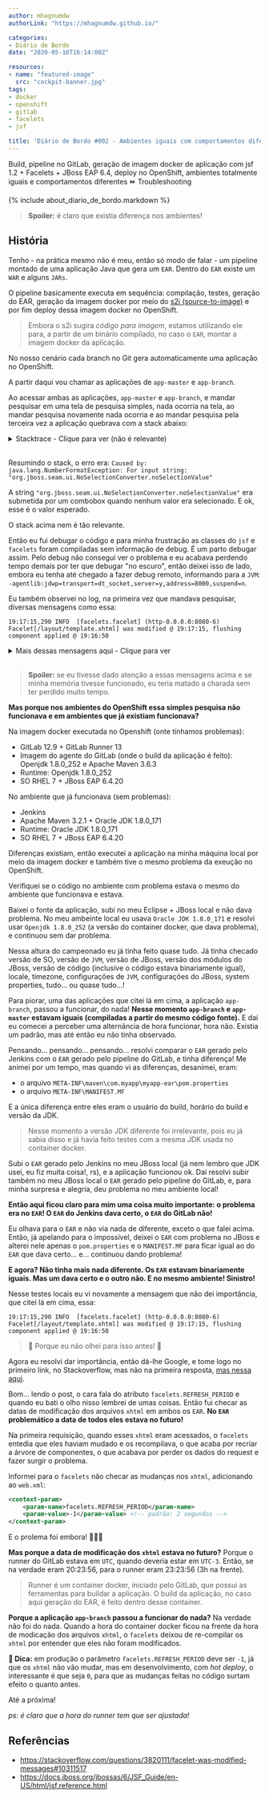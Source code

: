 ```yaml
---
author: mhagnumdw
authorLink: "https://mhagnumdw.github.io/"

categories:
- Diário de Bordo
date: "2020-05-16T16:14:00Z"

resources:
- name: "featured-image"
  src: "cockpit-banner.jpg"
tags:
- docker
- openshift
- gitlab
- facelets
- jsf

title: 'Diário de Bordo #002 - Ambientes iguais com comportamentos diferentes'
---
```


Build, pipeline no GitLab, geração de imagem docker de aplicação com jsf 1.2 + Facelets + JBoss EAP 6.4, deploy no OpenShift, ambientes totalmente iguais e comportamentos diferentes ⏩ Troubleshooting

<!--more-->

{% include about_diario_de_bordo.markdown %}

> **Spoiler:** é claro que existia diferença nos ambientes!

## História

Tenho - na prática mesmo não é meu, então só modo de falar - um pipeline montado de uma aplicação Java que gera um `EAR`. Dentro do `EAR` existe um `WAR` e alguns `JARs`.

O pipeline basicamente executa em sequência: compilação, testes, geração do EAR, geração da imagem docker por meio do [s2i (source-to-image)](https://github.com/openshift/source-to-image) e por fim deploy dessa imagem docker no OpenShift.

> Embora o s2i sugira *código para imagem*, estamos utilizando ele para, a partir de um binário compilado, no caso o `EAR`, montar a imagem docker da aplicação.

No nosso cenário cada branch no Git gera automaticamente uma aplicação no OpenShift.

A partir daqui vou chamar as aplicações de `app-master` e `app-branch`.

Ao acessar ambas as aplicações, `app-master` e `app-branch`, e mandar pesquisar em uma tela de pesquisa simples, nada ocorria na tela, ao mandar pesquisa novamente nada ocorria e ao mandar pesquisa pela terceira vez a aplicação quebrava com a stack abaixo:

<details>
  <summary>Stacktrace - Clique para ver (não é relevante)</summary>

```stacktrace
16:46:35,717 SEVERE [javax.enterprise.resource.webcontainer.jsf.lifecycle] (http-10.129.2.161:8080-6) JSF1054: (Phase ID: PROCESS_VALIDATIONS 3, View ID: /pages/cidade/pesquisa.xhtml) Exception thrown during phase execution: javax.faces.event.PhaseEvent[source=com.sun.faces.lifecycle.LifecycleImpl@47d599aa]
16:46:35,719 ERROR [org.jboss.seam.exception.Exceptions] (http-10.129.2.161:8080-6) handled and logged exception: javax.servlet.ServletException: For input string: "org.jboss.seam.ui.NoSelectionConverter.noSelectionValue"
        at javax.faces.webapp.FacesServlet.service(Unknown Source) [jsf-api-1.2.15.b01-SP2-redhat-1.jar:1.2.15.b01-SP2-redhat-1]
        at org.apache.catalina.core.ApplicationFilterChain.internalDoFilter(ApplicationFilterChain.java:295) [jbossweb-7.5.28.Final-redhat-1.jar:7.5.28.Final-redhat-1]
        at org.apache.catalina.core.ApplicationFilterChain.doFilter(ApplicationFilterChain.java:214) [jbossweb-7.5.28.Final-redhat-1.jar:7.5.28.Final-redhat-1]
        at org.jboss.seam.servlet.SeamFilter$FilterChainImpl.doFilter(SeamFilter.java:83) [jboss-seam.jar:2.2.6.EAP5]
        at org.jboss.seam.web.IdentityFilter.doFilter(IdentityFilter.java:40) [jboss-seam.jar:2.2.6.EAP5]
        at org.jboss.seam.servlet.SeamFilter$FilterChainImpl.doFilter(SeamFilter.java:69) [jboss-seam.jar:2.2.6.EAP5]
        at org.jboss.seam.web.LoggingFilter.doFilter(LoggingFilter.java:60) [jboss-seam.jar:2.2.6.EAP5]
        at org.jboss.seam.servlet.SeamFilter$FilterChainImpl.doFilter(SeamFilter.java:69) [jboss-seam.jar:2.2.6.EAP5]
        at org.jboss.seam.servlet.SeamFilter$FilterChainImpl.doFilter(SeamFilter.java:73) [jboss-seam.jar:2.2.6.EAP5]
        at com.myapp.sso.SamlSSOObserver.processSamlAuth(SamlSSOObserver.java:157) [grpfor-core.jar:]
        at com.myapp.sso.SamlSSOObserver.doFilter(SamlSSOObserver.java:135) [grpfor-core.jar:]
        at org.jboss.seam.servlet.SeamFilter$FilterChainImpl.doFilter(SeamFilter.java:69) [jboss-seam.jar:2.2.6.EAP5]
        at org.jboss.seam.web.MultipartFilter.doFilter(MultipartFilter.java:90) [jboss-seam.jar:2.2.6.EAP5]
        at org.jboss.seam.servlet.SeamFilter$FilterChainImpl.doFilter(SeamFilter.java:69) [jboss-seam.jar:2.2.6.EAP5]
        at org.jboss.seam.web.ExceptionFilter.doFilter(ExceptionFilter.java:64) [jboss-seam.jar:2.2.6.EAP5]
        at org.jboss.seam.servlet.SeamFilter$FilterChainImpl.doFilter(SeamFilter.java:69) [jboss-seam.jar:2.2.6.EAP5]
        at org.jboss.seam.web.RedirectFilter.doFilter(RedirectFilter.java:45) [jboss-seam.jar:2.2.6.EAP5]
        at org.jboss.seam.servlet.SeamFilter$FilterChainImpl.doFilter(SeamFilter.java:69) [jboss-seam.jar:2.2.6.EAP5]
        at org.ajax4jsf.webapp.BaseFilter.doFilter(BaseFilter.java:530) [richfaces-impl-3.3.4.Final.SEFINv1.jar:3.3.4.Final.SEFINv1]
        at org.jboss.seam.web.Ajax4jsfFilter.doFilter(Ajax4jsfFilter.java:56) [jboss-seam.jar:2.2.6.EAP5]
        at org.jboss.seam.servlet.SeamFilter$FilterChainImpl.doFilter(SeamFilter.java:69) [jboss-seam.jar:2.2.6.EAP5]
        at org.jboss.seam.servlet.SeamFilter.doFilter(SeamFilter.java:158) [jboss-seam.jar:2.2.6.EAP5]
        at org.apache.catalina.core.ApplicationFilterChain.internalDoFilter(ApplicationFilterChain.java:246) [jbossweb-7.5.28.Final-redhat-1.jar:7.5.28.Final-redhat-1]
        at org.apache.catalina.core.ApplicationFilterChain.doFilter(ApplicationFilterChain.java:214) [jbossweb-7.5.28.Final-redhat-1.jar:7.5.28.Final-redhat-1]
        at org.ajax4jsf.webapp.BaseXMLFilter.doXmlFilter(BaseXMLFilter.java:206) [richfaces-impl-3.3.4.Final.SEFINv1.jar:3.3.4.Final.SEFINv1]
        at org.ajax4jsf.webapp.BaseFilter.handleRequest(BaseFilter.java:290) [richfaces-impl-3.3.4.Final.SEFINv1.jar:3.3.4.Final.SEFINv1]
        at org.ajax4jsf.webapp.BaseFilter.processUploadsAndHandleRequest(BaseFilter.java:388) [richfaces-impl-3.3.4.Final.SEFINv1.jar:3.3.4.Final.SEFINv1]
        at org.ajax4jsf.webapp.BaseFilter.doFilter(BaseFilter.java:515) [richfaces-impl-3.3.4.Final.SEFINv1.jar:3.3.4.Final.SEFINv1]
        at org.apache.catalina.core.ApplicationFilterChain.internalDoFilter(ApplicationFilterChain.java:246) [jbossweb-7.5.28.Final-redhat-1.jar:7.5.28.Final-redhat-1]
        at org.apache.catalina.core.ApplicationFilterChain.doFilter(ApplicationFilterChain.java:214) [jbossweb-7.5.28.Final-redhat-1.jar:7.5.28.Final-redhat-1]
        at com.myapp.FiltroCorrecaoIE.doFilter(FiltroCorrecaoIE.java:28) [grpfor.jar:]
        at org.apache.catalina.core.ApplicationFilterChain.internalDoFilter(ApplicationFilterChain.java:246) [jbossweb-7.5.28.Final-redhat-1.jar:7.5.28.Final-redhat-1]
        at org.apache.catalina.core.ApplicationFilterChain.doFilter(ApplicationFilterChain.java:214) [jbossweb-7.5.28.Final-redhat-1.jar:7.5.28.Final-redhat-1]
        at org.apache.catalina.core.StandardWrapperValve.invoke(StandardWrapperValve.java:231) [jbossweb-7.5.28.Final-redhat-1.jar:7.5.28.Final-redhat-1]
        at org.apache.catalina.core.StandardContextValve.invoke(StandardContextValve.java:149) [jbossweb-7.5.28.Final-redhat-1.jar:7.5.28.Final-redhat-1]
        at org.jboss.as.web.security.SubjectInfoSetupValve.invoke(SubjectInfoSetupValve.java:34) [jboss-as-web-7.5.20.Final-redhat-1.jar:7.5.20.Final-redhat-1]
        at org.jboss.as.jpa.interceptor.WebNonTxEmCloserValve.invoke(WebNonTxEmCloserValve.java:50) [jboss-as-jpa-7.5.20.Final-redhat-1.jar:7.5.20.Final-redhat-1]
        at org.jboss.as.jpa.interceptor.WebNonTxEmCloserValve.invoke(WebNonTxEmCloserValve.java:50) [jboss-as-jpa-7.5.20.Final-redhat-1.jar:7.5.20.Final-redhat-1]
        at org.apache.catalina.authenticator.AuthenticatorBase.invoke(AuthenticatorBase.java:512) [jbossweb-7.5.28.Final-redhat-1.jar:7.5.28.Final-redhat-1]
        at org.jboss.as.web.security.SecurityContextAssociationValve.invoke(SecurityContextAssociationValve.java:169) [jboss-as-web-7.5.20.Final-redhat-1.jar:7.5.20.Final-redhat-1]
        at org.apache.catalina.core.StandardHostValve.invoke(StandardHostValve.java:151) [jbossweb-7.5.28.Final-redhat-1.jar:7.5.28.Final-redhat-1]
        at org.apache.catalina.valves.ErrorReportValve.invoke(ErrorReportValve.java:97) [jbossweb-7.5.28.Final-redhat-1.jar:7.5.28.Final-redhat-1]
        at org.apache.catalina.valves.AccessLogValve.invoke(AccessLogValve.java:560) [jbossweb-7.5.28.Final-redhat-1.jar:7.5.28.Final-redhat-1]
        at org.apache.catalina.core.StandardEngineValve.invoke(StandardEngineValve.java:102) [jbossweb-7.5.28.Final-redhat-1.jar:7.5.28.Final-redhat-1]
        at org.apache.catalina.connector.CoyoteAdapter.service(CoyoteAdapter.java:343) [jbossweb-7.5.28.Final-redhat-1.jar:7.5.28.Final-redhat-1]
        at org.apache.coyote.http11.Http11Processor.process(Http11Processor.java:856) [jbossweb-7.5.28.Final-redhat-1.jar:7.5.28.Final-redhat-1]
        at org.apache.coyote.http11.Http11Protocol$Http11ConnectionHandler.process(Http11Protocol.java:656) [jbossweb-7.5.28.Final-redhat-1.jar:7.5.28.Final-redhat-1]
        at org.apache.tomcat.util.net.JIoEndpoint$Worker.run(JIoEndpoint.java:926) [jbossweb-7.5.28.Final-redhat-1.jar:7.5.28.Final-redhat-1]
        at java.lang.Thread.run(Thread.java:748) [rt.jar:1.8.0_242]
Caused by: java.lang.NumberFormatException: For input string: "org.jboss.seam.ui.NoSelectionConverter.noSelectionValue"
        at java.lang.NumberFormatException.forInputString(NumberFormatException.java:65) [rt.jar:1.8.0_242]
        at java.lang.Integer.parseInt(Integer.java:580) [rt.jar:1.8.0_242]
        at java.lang.Integer.&lt;init&gt;(Integer.java:867) [rt.jar:1.8.0_242]
        at org.jboss.seam.ui.EntityIdentifierStore.get(EntityIdentifierStore.java:46) [jboss-seam-ui-2.2.6.EAP5.jar:2.2.6.EAP5]
        at sun.reflect.NativeMethodAccessorImpl.invoke0(Native Method) [rt.jar:1.8.0_242]
        at sun.reflect.NativeMethodAccessorImpl.invoke(NativeMethodAccessorImpl.java:62) [rt.jar:1.8.0_242]
        at sun.reflect.DelegatingMethodAccessorImpl.invoke(DelegatingMethodAccessorImpl.java:43) [rt.jar:1.8.0_242]
        at java.lang.reflect.Method.invoke(Method.java:498) [rt.jar:1.8.0_242]
        at org.jboss.seam.util.Reflections.invoke(Reflections.java:22) [jboss-seam.jar:2.2.6.EAP5]
        at org.jboss.seam.intercept.RootInvocationContext.proceed(RootInvocationContext.java:32) [jboss-seam.jar:2.2.6.EAP5]
        at org.jboss.seam.intercept.SeamInvocationContext.proceed(SeamInvocationContext.java:56) [jboss-seam.jar:2.2.6.EAP5]
        at org.jboss.seam.transaction.RollbackInterceptor.aroundInvoke(RollbackInterceptor.java:28) [jboss-seam.jar:2.2.6.EAP5]
        at org.jboss.seam.intercept.SeamInvocationContext.proceed(SeamInvocationContext.java:68) [jboss-seam.jar:2.2.6.EAP5]
        at org.jboss.seam.core.MethodContextInterceptor.aroundInvoke(MethodContextInterceptor.java:44) [jboss-seam.jar:2.2.6.EAP5]
        at org.jboss.seam.intercept.SeamInvocationContext.proceed(SeamInvocationContext.java:68) [jboss-seam.jar:2.2.6.EAP5]
        at org.jboss.seam.core.SynchronizationInterceptor.aroundInvoke(SynchronizationInterceptor.java:32) [jboss-seam.jar:2.2.6.EAP5]
        at org.jboss.seam.intercept.SeamInvocationContext.proceed(SeamInvocationContext.java:68) [jboss-seam.jar:2.2.6.EAP5]
        at org.jboss.seam.intercept.RootInterceptor.invoke(RootInterceptor.java:107) [jboss-seam.jar:2.2.6.EAP5]
        at org.jboss.seam.intercept.JavaBeanInterceptor.interceptInvocation(JavaBeanInterceptor.java:185) [jboss-seam.jar:2.2.6.EAP5]
        at org.jboss.seam.intercept.JavaBeanInterceptor.invoke(JavaBeanInterceptor.java:103) [jboss-seam.jar:2.2.6.EAP5]
        at org.jboss.seam.ui.EntityIdentifierStore_$$_javassist_seam_34.get(EntityIdentifierStore_$$_javassist_seam_34.java) [jboss-seam-ui-2.2.6.EAP5.jar:2.2.6.EAP5]
        at org.jboss.seam.ui.AbstractEntityLoader.get(AbstractEntityLoader.java:27) [jboss-seam-ui-2.2.6.EAP5.jar:2.2.6.EAP5]
        at sun.reflect.NativeMethodAccessorImpl.invoke0(Native Method) [rt.jar:1.8.0_242]
        at sun.reflect.NativeMethodAccessorImpl.invoke(NativeMethodAccessorImpl.java:62) [rt.jar:1.8.0_242]
        at sun.reflect.DelegatingMethodAccessorImpl.invoke(DelegatingMethodAccessorImpl.java:43) [rt.jar:1.8.0_242]
        at java.lang.reflect.Method.invoke(Method.java:498) [rt.jar:1.8.0_242]
        at org.jboss.seam.util.Reflections.invoke(Reflections.java:22) [jboss-seam.jar:2.2.6.EAP5]
        at org.jboss.seam.intercept.RootInvocationContext.proceed(RootInvocationContext.java:32) [jboss-seam.jar:2.2.6.EAP5]
        at org.jboss.seam.intercept.SeamInvocationContext.proceed(SeamInvocationContext.java:56) [jboss-seam.jar:2.2.6.EAP5]
        at org.jboss.seam.transaction.RollbackInterceptor.aroundInvoke(RollbackInterceptor.java:28) [jboss-seam.jar:2.2.6.EAP5]
        at org.jboss.seam.intercept.SeamInvocationContext.proceed(SeamInvocationContext.java:68) [jboss-seam.jar:2.2.6.EAP5]
        at org.jboss.seam.transaction.TransactionInterceptor$1.work(TransactionInterceptor.java:97) [jboss-seam.jar:2.2.6.EAP5]
        at org.jboss.seam.util.Work.workInTransaction(Work.java:61) [jboss-seam.jar:2.2.6.EAP5]
        at org.jboss.seam.transaction.TransactionInterceptor.aroundInvoke(TransactionInterceptor.java:91) [jboss-seam.jar:2.2.6.EAP5]
        at org.jboss.seam.intercept.SeamInvocationContext.proceed(SeamInvocationContext.java:68) [jboss-seam.jar:2.2.6.EAP5]
        at org.jboss.seam.core.MethodContextInterceptor.aroundInvoke(MethodContextInterceptor.java:44) [jboss-seam.jar:2.2.6.EAP5]
        at org.jboss.seam.intercept.SeamInvocationContext.proceed(SeamInvocationContext.java:68) [jboss-seam.jar:2.2.6.EAP5]
        at org.jboss.seam.intercept.RootInterceptor.invoke(RootInterceptor.java:107) [jboss-seam.jar:2.2.6.EAP5]
        at org.jboss.seam.intercept.JavaBeanInterceptor.interceptInvocation(JavaBeanInterceptor.java:185) [jboss-seam.jar:2.2.6.EAP5]
        at org.jboss.seam.intercept.JavaBeanInterceptor.invoke(JavaBeanInterceptor.java:103) [jboss-seam.jar:2.2.6.EAP5]
        at org.jboss.seam.ui.JpaEntityLoader_$$_javassist_seam_33.get(JpaEntityLoader_$$_javassist_seam_33.java) [jboss-seam-ui-2.2.6.EAP5.jar:2.2.6.EAP5]
        at org.jboss.seam.ui.EntityConverter.getAsObject(EntityConverter.java:76) [jboss-seam-ui-2.2.6.EAP5.jar:2.2.6.EAP5]
        at com.sun.faces.renderkit.html_basic.HtmlBasicInputRenderer.getConvertedValue(Unknown Source) [jsf-impl-1.2.15.b01-SP2-redhat-1.jar:1.2.15.b01-SP2-redhat-1]
        at com.sun.faces.renderkit.html_basic.MenuRenderer.convertSelectOneValue(Unknown Source) [jsf-impl-1.2.15.b01-SP2-redhat-1.jar:1.2.15.b01-SP2-redhat-1]
        at com.sun.faces.renderkit.html_basic.MenuRenderer.getConvertedValue(Unknown Source) [jsf-impl-1.2.15.b01-SP2-redhat-1.jar:1.2.15.b01-SP2-redhat-1]
        at javax.faces.component.UIInput.getConvertedValue(Unknown Source) [jsf-api-1.2.15.b01-SP2-redhat-1.jar:1.2.15.b01-SP2-redhat-1]
        at javax.faces.component.UIInput.validate(Unknown Source) [jsf-api-1.2.15.b01-SP2-redhat-1.jar:1.2.15.b01-SP2-redhat-1]
        at javax.faces.component.UIInput.executeValidate(Unknown Source) [jsf-api-1.2.15.b01-SP2-redhat-1.jar:1.2.15.b01-SP2-redhat-1]
        at javax.faces.component.UIInput.processValidators(Unknown Source) [jsf-api-1.2.15.b01-SP2-redhat-1.jar:1.2.15.b01-SP2-redhat-1]
        at javax.faces.component.UIComponentBase.processValidators(Unknown Source) [jsf-api-1.2.15.b01-SP2-redhat-1.jar:1.2.15.b01-SP2-redhat-1]
        at javax.faces.component.UIComponentBase.processValidators(Unknown Source) [jsf-api-1.2.15.b01-SP2-redhat-1.jar:1.2.15.b01-SP2-redhat-1]
        at javax.faces.component.UIComponentBase.processValidators(Unknown Source) [jsf-api-1.2.15.b01-SP2-redhat-1.jar:1.2.15.b01-SP2-redhat-1]
        at javax.faces.component.UIComponentBase.processValidators(Unknown Source) [jsf-api-1.2.15.b01-SP2-redhat-1.jar:1.2.15.b01-SP2-redhat-1]
        at javax.faces.component.UIComponentBase.processValidators(Unknown Source) [jsf-api-1.2.15.b01-SP2-redhat-1.jar:1.2.15.b01-SP2-redhat-1]
        at org.ajax4jsf.component.UIAjaxForm.processValidators(UIAjaxForm.java:82) [richfaces-ui-3.3.4.Final.jar:3.3.4.Final]
        at org.ajax4jsf.component.AjaxViewRoot$3.invokeContextCallback(AjaxViewRoot.java:447) [richfaces-impl-3.3.4.Final.SEFINv1.jar:3.3.4.Final]
        at org.ajax4jsf.component.AjaxViewRoot.processPhase(AjaxViewRoot.java:240) [richfaces-impl-3.3.4.Final.SEFINv1.jar:3.3.4.Final]
        at org.ajax4jsf.component.AjaxViewRoot.processValidators(AjaxViewRoot.java:463) [richfaces-impl-3.3.4.Final.SEFINv1.jar:3.3.4.Final]
        at com.sun.faces.lifecycle.ProcessValidationsPhase.execute(Unknown Source) [jsf-impl-1.2.15.b01-SP2-redhat-1.jar:1.2.15.b01-SP2-redhat-1]
        at com.sun.faces.lifecycle.Phase.doPhase(Unknown Source) [jsf-impl-1.2.15.b01-SP2-redhat-1.jar:1.2.15.b01-SP2-redhat-1]
        at com.sun.faces.lifecycle.LifecycleImpl.execute(Unknown Source) [jsf-impl-1.2.15.b01-SP2-redhat-1.jar:1.2.15.b01-SP2-redhat-1]
        ... 49 more
```

</details><br/>

Resumindo o stack, o erro era: `Caused by: java.lang.NumberFormatException: For input string: "org.jboss.seam.ui.NoSelectionConverter.noSelectionValue"`

A string `"org.jboss.seam.ui.NoSelectionConverter.noSelectionValue"` era submetida por um combobox quando nenhum valor era selecionado. E ok, esse é o valor esperado.

O stack acima nem é tão relevante.

Então eu fui debugar o código e para minha frustração as classes do `jsf` e `facelets` foram compiladas sem informação de debug. É um parto debugar assim. Pelo debug não consegui ver o problema e eu acabava perdendo tempo demais por ter que debugar "no escuro", então deixei isso de lado, embora eu tenha até chegado a fazer debug remoto, informando para a `JVM`: `-agentlib:jdwp=transport=dt_socket,server=y,address=8000,suspend=n`.

Eu também observei no log, na primeira vez que mandava pesquisar, diversas mensagens como essa:

`19:17:15,290 INFO  [facelets.facelet] (http-0.0.0.0:8080-6) Facelet[/layout/template.xhtml] was modified @ 19:17:15, flushing component applied @ 19:16:50`

<details>
  <summary>Mais dessas mensagens aqui - Clique para ver</summary>

```log
19:17:15,290 INFO  [facelets.facelet] (http-0.0.0.0:8080-6) Facelet[/layout/template.xhtml] was modified @ 19:17:15, flushing component applied @ 19:16:50
19:17:15,293 INFO  [facelets.facelet] (http-0.0.0.0:8080-6) Facelet[/layout/cabecalho.xhtml] was modified @ 19:17:15, flushing component applied @ 19:16:49
19:17:15,293 INFO  [facelets.facelet] (http-0.0.0.0:8080-6) Facelet[/layout/cabecalho.xhtml] was modified @ 19:17:15, flushing component applied @ 19:16:49
19:17:15,297 INFO  [facelets.facelet] (http-0.0.0.0:8080-6) Facelet[/layout/menu.xhtml] was modified @ 19:17:15, flushing component applied @ 19:16:50
19:17:15,297 INFO  [facelets.facelet] (http-0.0.0.0:8080-6) Facelet[/layout/menu.xhtml] was modified @ 19:17:15, flushing component applied @ 19:16:50
19:17:15,297 INFO  [facelets.facelet] (http-0.0.0.0:8080-6) Facelet[/layout/menu.xhtml] was modified @ 19:17:15, flushing component applied @ 19:16:50
19:17:15,297 INFO  [facelets.facelet] (http-0.0.0.0:8080-6) Facelet[/layout/menu.xhtml] was modified @ 19:17:15, flushing component applied @ 19:16:50
19:17:15,297 INFO  [facelets.facelet] (http-0.0.0.0:8080-6) Facelet[/layout/menu.xhtml] was modified @ 19:17:15, flushing component applied @ 19:16:50
19:17:15,297 INFO  [facelets.facelet] (http-0.0.0.0:8080-6) Facelet[/layout/menu.xhtml] was modified @ 19:17:15, flushing component applied @ 19:16:50
19:17:15,297 INFO  [facelets.facelet] (http-0.0.0.0:8080-6) Facelet[/layout/menu.xhtml] was modified @ 19:17:15, flushing component applied @ 19:16:50
19:17:15,297 INFO  [facelets.facelet] (http-0.0.0.0:8080-6) Facelet[/layout/menu.xhtml] was modified @ 19:17:15, flushing component applied @ 19:16:50
19:17:15,298 INFO  [facelets.facelet] (http-0.0.0.0:8080-6) Facelet[/layout/menu.xhtml] was modified @ 19:17:15, flushing component applied @ 19:16:50
19:17:15,298 INFO  [facelets.facelet] (http-0.0.0.0:8080-6) Facelet[/layout/menu.xhtml] was modified @ 19:17:15, flushing component applied @ 19:16:50
19:17:15,298 INFO  [facelets.facelet] (http-0.0.0.0:8080-6) Facelet[/layout/menu.xhtml] was modified @ 19:17:15, flushing component applied @ 19:16:50
19:17:15,298 INFO  [facelets.facelet] (http-0.0.0.0:8080-6) Facelet[/layout/menu.xhtml] was modified @ 19:17:15, flushing component applied @ 19:16:50
19:17:15,298 INFO  [facelets.facelet] (http-0.0.0.0:8080-6) Facelet[/layout/menu.xhtml] was modified @ 19:17:15, flushing component applied @ 19:16:50
19:17:15,298 INFO  [facelets.facelet] (http-0.0.0.0:8080-6) Facelet[/layout/menu.xhtml] was modified @ 19:17:15, flushing component applied @ 19:16:50
19:17:15,298 INFO  [facelets.facelet] (http-0.0.0.0:8080-6) Facelet[/layout/menu.xhtml] was modified @ 19:17:15, flushing component applied @ 19:16:50
19:17:15,298 INFO  [facelets.facelet] (http-0.0.0.0:8080-6) Facelet[/layout/menu.xhtml] was modified @ 19:17:15, flushing component applied @ 19:16:50
19:17:15,298 INFO  [facelets.facelet] (http-0.0.0.0:8080-6) Facelet[/layout/menu.xhtml] was modified @ 19:17:15, flushing component applied @ 19:16:50
19:17:15,298 INFO  [facelets.facelet] (http-0.0.0.0:8080-6) Facelet[/layout/menu.xhtml] was modified @ 19:17:15, flushing component applied @ 19:16:50
19:17:15,386 INFO  [facelets.facelet] (http-0.0.0.0:8080-6) Facelet[/WEB-INF/facelets/tags/status.xhtml] was modified @ 19:17:15, flushing component applied @ 19:16:50
19:17:15,386 INFO  [facelets.facelet] (http-0.0.0.0:8080-6) Facelet[/WEB-INF/facelets/tags/status.xhtml] was modified @ 19:17:15, flushing component applied @ 19:16:50
19:17:15,386 INFO  [facelets.facelet] (http-0.0.0.0:8080-6) Facelet[/WEB-INF/facelets/tags/status.xhtml] was modified @ 19:17:15, flushing component applied @ 19:16:50
19:17:15,387 INFO  [facelets.facelet] (http-0.0.0.0:8080-6) Facelet[/WEB-INF/facelets/tags/status.xhtml] was modified @ 19:17:15, flushing component applied @ 19:16:50
19:17:15,387 INFO  [facelets.facelet] (http-0.0.0.0:8080-6) Facelet[/WEB-INF/facelets/tags/status.xhtml] was modified @ 19:17:15, flushing component applied @ 19:16:50
19:17:15,387 INFO  [facelets.facelet] (http-0.0.0.0:8080-6) Facelet[/WEB-INF/facelets/tags/status.xhtml] was modified @ 19:17:15, flushing component applied @ 19:16:50
19:17:15,387 INFO  [facelets.facelet] (http-0.0.0.0:8080-6) Facelet[/WEB-INF/facelets/tags/status.xhtml] was modified @ 19:17:15, flushing component applied @ 19:16:50
19:17:15,389 INFO  [facelets.facelet] (http-0.0.0.0:8080-6) Facelet[/WEB-INF/facelets/tags/mensagens.xhtml] was modified @ 19:17:15, flushing component applied @ 19:16:50
19:17:15,393 INFO  [facelets.facelet] (http-0.0.0.0:8080-6) Facelet[/WEB-INF/facelets/tags/toolBarPesquisa.xhtml] was modified @ 19:17:15, flushing component applied @ 19:16:50
19:17:15,396 INFO  [facelets.facelet] (http-0.0.0.0:8080-6) Facelet[/layout/editColuna.xhtml] was modified @ 19:17:15, flushing component applied @ 19:16:50
19:17:15,397 INFO  [facelets.facelet] (http-0.0.0.0:8080-6) Facelet[/layout/editColuna.xhtml] was modified @ 19:17:15, flushing component applied @ 19:16:50
19:17:15,397 INFO  [facelets.facelet] (http-0.0.0.0:8080-6) Facelet[/layout/editColuna.xhtml] was modified @ 19:17:15, flushing component applied @ 19:16:50
19:17:15,397 INFO  [facelets.facelet] (http-0.0.0.0:8080-6) Facelet[/layout/editColuna.xhtml] was modified @ 19:17:15, flushing component applied @ 19:16:50
19:17:15,401 INFO  [facelets.facelet] (http-0.0.0.0:8080-6) Facelet[/WEB-INF/facelets/tags/label.xhtml] was modified @ 19:17:15, flushing component applied @ 19:16:50
19:17:15,401 INFO  [facelets.facelet] (http-0.0.0.0:8080-6) Facelet[/WEB-INF/facelets/tags/label.xhtml] was modified @ 19:17:15, flushing component applied @ 19:16:50
19:17:15,401 INFO  [facelets.facelet] (http-0.0.0.0:8080-6) Facelet[/WEB-INF/facelets/tags/label.xhtml] was modified @ 19:17:15, flushing component applied @ 19:16:50
19:17:15,402 INFO  [facelets.facelet] (http-0.0.0.0:8080-6) Facelet[/WEB-INF/facelets/tags/label.xhtml] was modified @ 19:17:15, flushing component applied @ 19:16:50
19:17:15,402 INFO  [facelets.facelet] (http-0.0.0.0:8080-6) Facelet[/WEB-INF/facelets/tags/label.xhtml] was modified @ 19:17:15, flushing component applied @ 19:16:50
19:17:15,402 INFO  [facelets.facelet] (http-0.0.0.0:8080-6) Facelet[/WEB-INF/facelets/tags/label.xhtml] was modified @ 19:17:15, flushing component applied @ 19:16:50
19:17:15,405 INFO  [facelets.facelet] (http-0.0.0.0:8080-6) Facelet[/WEB-INF/facelets/tags/footer.xhtml] was modified @ 19:17:15, flushing component applied @ 19:16:50
19:17:15,405 INFO  [facelets.facelet] (http-0.0.0.0:8080-6) Facelet[/WEB-INF/facelets/tags/footer.xhtml] was modified @ 19:17:15, flushing component applied @ 19:16:50
```

</details><br/>

> **Spoiler:** se eu tivesse dado atenção a essas mensagens acima e se minha memória tivesse funcionado, eu teria matado a charada sem ter perdido muito tempo.

**Mas porque nos ambientes do OpenShift essa simples pesquisa não funcionava e em ambientes que já existiam funcionava?**

Na imagem docker executada no Openshift (onte tínhamos problemas):

- GitLab 12.9 + GitLab Runner 13
- Imagem do agente do GitLab (onde o build da aplicação é feito): Openjdk 1.8.0_252 e Apache Maven 3.6.3
- Runtime: Openjdk 1.8.0_252
- SO RHEL 7 + JBoss EAP 6.4.20

No ambiente que já funcionava (sem problemas):

- Jenkins
- Apache Maven 3.2.1 + Oracle JDK 1.8.0_171
- Runtime: Oracle JDK 1.8.0_171
- SO RHEL 7 + JBoss EAP 6.4.20

Diferenças existiam, então executei a aplicação na minha máquina local por meio da imagem docker e também tive o mesmo problema da exeução no OpenShift.

Verifiquei se o código no ambiente com problema estava o mesmo do ambiente que funcionava e estava.

Baixei o fonte da aplicação, subi no meu Eclipse + JBoss local e não dava problema. No meu ambeinte local eu usava `Oracle JDK 1.8.0_171` e resolvi usar `Openjdk 1.8.0_252` (a versão do container docker, que dava problema), e continuou sem dar problema.

Nessa altura do campeonado eu já tinha feito quase tudo. Já tinha checado versão de SO, versão de `JVM`, versão de JBoss, versão dos módulos do JBoss, versão de código (inclusive o código estava binariamente igual), locale, timezone, configurações de `JVM`, configurações do JBoss, system properties, tudo... ou quase tudo...!

Para piorar, uma das aplicações que citei lá em cima, a aplicação `app-branch`, passou a funcionar, do nada! **Nesse momento `app-branch` e `app-master` estavam iguais (compiladas a partir do mesmo código fonte).** E daí eu comecei a perceber uma alternância de hora funcionar, hora não. Existia um padrão, mas até então eu não tinha observado.

Pensando... pensando... pensando... resolvi comparar o `EAR` gerado pelo Jenkins com o `EAR` gerado pelo pipeline do GitLab, e tinha diferença! Me animei por um tempo, mas quando vi as diferenças, desanimei, eram:

- o arquivo `META-INF\maven\com.myapp\myapp-ear\pom.properties`
- o arquivo `META-INF\MANIFEST.MF`

E a única diferença entre eles eram o usuário do build, horário do build e versão da JDK.

> Nesse momento a versão JDK diferente foi irrelevante, pois eu já sabia disso e já havia feito testes com a mesma JDK usada no container docker.

Subi o `EAR` gerado pelo Jenkins no meu JBoss local (já nem lembro que JDK usei, eu fiz muita coisa!, rs), e a aplicação funcionou ok. Daí resolvi subir também no meu JBoss local o `EAR` gerado pelo pipeline do GitLab, e, para minha surpresa e alegria, deu problema no meu ambiente local!

**Então aqui ficou claro para mim uma coisa muito importante: o problema era no `EAR`! O `EAR` do Jenkins dava certo, o `EAR` do GitLab não!**

Eu olhava para o `EAR` e não via nada de diferente, exceto o que falei acima. Então, já apelando para o impossível, deixei o `EAR` com problema no JBoss e alterei nele apenas o `pom.properties` e o `MANIFEST.MF` para ficar igual ao do `EAR` que dava certo... e... continuou dando problema!

**E agora? Não tinha mais nada diferente. Os `EAR` estavam binariamente iguais. Mas um dava certo e o outro não. E no mesmo ambiente! Sinistro!**

Nesse testes locais eu vi novamente a mensagem que não dei importância, que citei lá em cima, essa:

`19:17:15,290 INFO  [facelets.facelet] (http-0.0.0.0:8080-6) Facelet[/layout/template.xhtml] was modified @ 19:17:15, flushing component applied @ 19:16:50`

> 💭 Porque eu não olhei para isso antes! 💭

Agora eu resolvi dar importância, então dá-lhe Google, e tome logo no primeiro link, no Stackoverflow, mas não na primeira resposta, [mas nessa aqui](https://stackoverflow.com/questions/3820111/facelet-was-modified-messages#10311517).

Bom... lendo o post, o cara fala do atributo `facelets.REFRESH_PERIOD` e quando eu bati o olho nisso lembrei de umas coisas. Então fui checar as datas de modificação dos arquivos `xhtml` em ambos os `EAR`. **No `EAR` problemático a data de todos eles estava no futuro!**

Na primeira requisição, quando esses `xhtml` eram acessados, o `facelets` entedia que eles haviam mudado e os recompilava, o que acaba por recriar a árvore de componentes, o que acabava por perder os dados do request e fazer surgir o problema.

Informei para o `facelets` não checar as mudanças nos `xhtml`, adicionando ao `web.xml`:

```xml
<context-param>
    <param-name>facelets.REFRESH_PERIOD</param-name>
    <param-value>-1</param-value> <!-- padrão: 2 segundos -->
</context-param>
```

E o prolema foi embora! 🎉🎉🎉

**Mas porque a data de modificação dos `xhtml` estava no futuro?** Porque o runner do GitLab estava em `UTC`, quando deveria estar em `UTC-3`. Então, se na verdade eram 20:23:56, para o runner eram 23:23:56 (3h na frente).

> Runner é um container docker, iniciado pelo GitLab, que possui as ferramentas para buildar a aplicação. O build da aplicação, no caso aqui geração do EAR, é feito dentro desse container.

**Porque a aplicação `app-branch` passou a funcionar do nada?** Na verdade não foi do nada. Quando a hora do container docker ficou na frente da hora de modicação dos arquivos `xhtml`, o `facelets` deixou de re-compilar os `xhtml` por entender que eles não foram modificados.

**🧩 Dica:** em produção o parâmetro `facelets.REFRESH_PERIOD` deve ser `-1`, já que os `xhtml` não vão mudar, mas em desenvolvimento, com _hot deploy_, o interessante é que seja `0`, para que as mudanças feitas no código surtam efeito o quanto antes.

Até a próxima!

_ps: é claro que a hora do runner tem que ser ajustada!_

## Referências

- <https://stackoverflow.com/questions/3820111/facelet-was-modified-messages#10311517>
- <https://docs.jboss.org/jbossas/6/JSF_Guide/en-US/html/jsf.reference.html>
